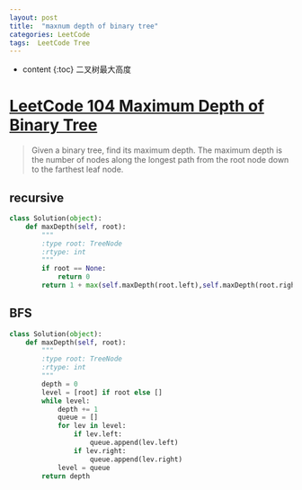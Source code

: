 ```yaml
---
layout: post
title:  "maxnum depth of binary tree"
categories: LeetCode
tags:  LeetCode Tree
---
```


* content
{:toc}
二叉树最大高度

# [LeetCode 104 Maximum Depth of Binary Tree](https://leetcode.com/problems/maximum-depth-of-binary-tree/) #


> Given a binary tree, find its maximum depth.
> The maximum depth is the number of nodes along the longest path from the root node down to the farthest leaf node.


## recursive ##

```Python
class Solution(object):
    def maxDepth(self, root):
        """
        :type root: TreeNode
        :rtype: int
        """
        if root == None:
            return 0
        return 1 + max(self.maxDepth(root.left),self.maxDepth(root.right))

```

## BFS ##
```Python
class Solution(object):
    def maxDepth(self, root):
        """
        :type root: TreeNode
        :rtype: int
        """
        depth = 0
        level = [root] if root else []
        while level:
			depth += 1
			queue = []
			for lev in level:
				if lev.left:
					queue.append(lev.left)
				if lev.right:
					queue.append(lev.right)
			level = queue
        return depth
```
